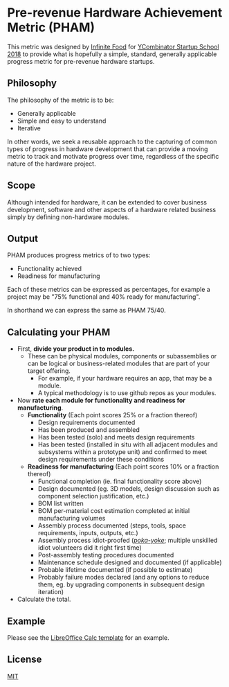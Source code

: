 # Pre-revenue Hardware Achievement Metric (PHAM)

This metric was designed by [Infinite Food](http://infinite-food.com/) for [YCombinator Startup School 2018](http://startupschool.org) to provide what is hopefully a simple, standard, generally applicable progress metric for pre-revenue hardware startups.

## Philosophy

The philosophy of the metric is to be:
 * Generally applicable
 * Simple and easy to understand
 * Iterative

In other words, we seek a reusable approach to the capturing of common types of progress in hardware development that can provide a moving metric to track and motivate progress over time, regardless of the specific nature of the hardware project.

## Scope

Although intended for hardware, it can be extended to cover business development, software and other aspects of a hardware related business simply by defining non-hardware modules.

## Output

PHAM produces progress metrics of to two types:
 * Functionality achieved
 * Readiness for manufacturing

Each of these metrics can be expressed as percentages, for example a project may be "75% functional and 40% ready for manufacturing".

In shorthand we can express the same as PHAM 75/40.

## Calculating your PHAM

 * First, __divide your product in to modules.__ 
   * These can be physical modules, components or subassemblies or can be logical or business-related modules that are part of your target offering.
     * For example, if your hardware requires an app, that may be a module.
     * A typical methodology is to use github repos as your modules.
 * Now __rate each module for functionality and readiness for manufacturing__. 
   * __Functionality__ (Each point scores 25% or a fraction thereof)
     * Design requirements documented
     * Has been produced and assembled
     * Has been tested (solo) and meets design requirements
     * Has been tested (installed in situ with all adjacent modules and subsystems within a prototype unit) and confirmed to meet design requirements under these conditions
   * __Readiness for manufacturing__ (Each point scores 10% or a fraction thereof)
     * Functional completion (ie. final functionality score above)
     * Design documented (eg. 3D models, design discussion such as component selection justification, etc.)
     * BOM list written
     * BOM per-material cost estimation completed at initial manufacturing volumes
     * Assembly process documented (steps, tools, space requirements, inputs, outputs, etc.)
     * Assembly process idiot-proofed (*[poka-yoke](https://en.wikipedia.org/wiki/Poka-yoke)*; multiple unskilled idiot volunteers did it right first time)
     * Post-assembly testing procedures documented
     * Maintenance schedule designed and documented (if applicable)
     * Probable lifetime documented (if possible to estimate)
     * Probably failure modes declared (and any options to reduce them, eg. by upgrading components in subsequent design iteration)
 * Calculate the total.

## Example

Please see the [LibreOffice Calc template](pham-template) for an example.

## License

[MIT](LICENSE)
